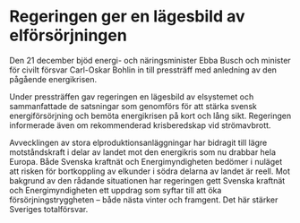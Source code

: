 # Regeringen ger en lägesbild av elförsörjningen

Den 21 december bjöd energi\- och näringsminister Ebba Busch och minister för civilt försvar Carl\-Oskar Bohlin in till pressträff med anledning av den pågående energikrisen.


Under pressträffen gav regeringen en lägesbild av elsystemet och sammanfattade de satsningar som genomförs för att stärka svensk energiförsörjning och bemöta energikrisen på kort och lång sikt. Regeringen informerade även om rekommenderad krisberedskap vid strömavbrott.

Avvecklingen av stora elproduktionsanläggningar har bidragit till lägre motståndskraft i delar av landet mot den energikris som nu drabbar hela Europa. Både Svenska kraftnät och Energimyndigheten bedömer i nuläget att risken för bortkoppling av elkunder i södra delarna av landet är reell. Mot bakgrund av den rådande situationen har regeringen gett Svenska kraftnät och Energimyndigheten ett uppdrag som syftar till att öka försörjningstryggheten – både nästa vinter och framgent. Det här stärker Sveriges totalförsvar.
